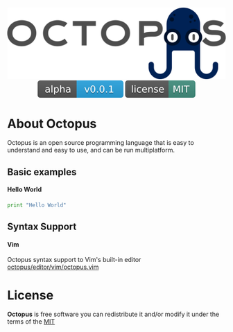 <p align="center">
  <img src="https://github.com/WalderlanSena/octopus/blob/master/resource/octopus-logo-lg.png" width="700">
  <br/>
  <img src="https://github.com/WalderlanSena/tagsGit/blob/master/octopus.svg">
  <img src="https://github.com/WalderlanSena/tagsGit/blob/master/licenseMIT.svg">
</p>

# About Octopus

Octopus is an open source programming language that is easy to understand and easy to use, and can be run multiplatform.

## Basic examples

#### Hello World

```python
print "Hello World"
```

## Syntax Support

#### Vim

Octopus syntax support to Vim's built-in editor [octopus/editor/vim/octopus.vim](https://github.com/walderlansena)

# License
<strong>Octopus</strong> is free software you can redistribute it and/or modify it under the terms of the <a href="https://github.com/WalderlanSena/octopus/blob/master/LICENSE">MIT</a>

